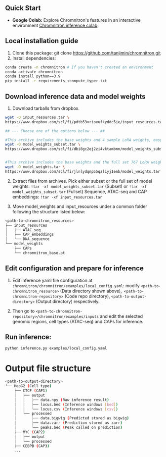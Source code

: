 ## Quick Start
* **Google Colab:** Explore Chromnitron's features in an interactive environment [Chromnitron inference colab](https://colab.research.google.com/drive/1V6Y3iJWmcnCAn4-Uzmovb-w7KFQTKD4E#scrollTo=QYInjcZUMXH6).

## Local installation guide

1. Clone this package: git clone https://github.com/tanjimin/chromnitron.git
2. Install dependencies:
```bash
conda create -n chromnitron # If you haven't created an environment
conda activate chromnitron
conda install python==3.9
pip install -r requirements_<conpute_type>.txt
```

## Download inference data and model weights
1. Download tarballs from dropbox.
```bash
wget -O input_resources.tar \
https://www.dropbox.com/scl/fi/pdtb53vrioxufkyddc5je/input_resources.tar?rlkey=1re0r0k6cisazqyyspcnrhdhg&st=ykb14uen&dl=1

## --- Choose one of the options below --- ##

#This archive includes the base weights and 4 sample LoRA weights, easy for testing <400MB>.
wget -O model_weights_subset.tar \ 
https://www.dropbox.com/scl/fi/dbi8gc2ej2zi4vktambnn/model_weights_subset.tar?rlkey=gd69we2pq6awjhkfh944iusdz&st=w0i2zgop&dl=1


#This archive includes the base weights and the full set 767 LoRA weights <24GB>.
wget -O model_weights.tar \
https://www.dropbox.com/scl/fi/jlnlydqnp55qzliyj1enb/model_weights.tar?rlkey=j7fypvzyyqhuw36l5gcgmly9s&st=5ixf4p4z&dl=1
```
2. Extract files from archives.
Pick either subset or the full set of model weights: `!tar -xf model_weights_subset.tar` (Subset) or `!tar -xf model_weights_subset.tar` (Fullset)
Sequence, ATAC-seq and CAP embeddings: `!tar -xf input_resources.tar`

3. Move model_weights and input_resources under a common folder following the structure listed below:
```bash
<path-to-chromnitron_resources>
├── input_resources
│   ├── ATAC_seq
│   ├── CAP_embeddings
│   └── DNA_sequence
└── model_weights
    ├── CAPs
    └── chromnitron_base.pt
```

## Edit configuration and prepare for inference
1. Edit inference yaml file configuration at `chromnitron/chromnitron/examples/local_config.yaml`: modify `<path-to-chromnitron_resource>` (Data directory shown above),` <path-to-chromnitron-repository>` (Code repo directory), `<path-to-output-directory>` (Output directory) respectively.

2. Then go to `<path-to-chromnitron-repository>/chromnitron/examples/inputs` and edit the selected genomic regions, cell types (ATAC-seq) and CAPs for inference.

## Run inference:
```bash
python inference.py examples/local_config.yaml
```

# Output file structure
```bash
<path-to-output-directory>
└── HepG2 (Cell type)
    ├── CTCF (CAP1)
    │   ├── output
    │   │   ├── data.npy (Raw inference result)
    │   │   ├── locus.bed (Inference windows [bed])
    │   │   └── locus.csv (Inference windows [csv])
    │   └── processed
    │       ├── data.bigwig (Predicted stored as bigwig)
    │       ├── data.zarr (Prediction stored as zarr)
    │       └── peaks.bed (Peak called on prediction)
    ├── MYC (CAP2)
    │   ├── output
    │   └── processed
    ├── CEBPB (CAP3)
    ...
```